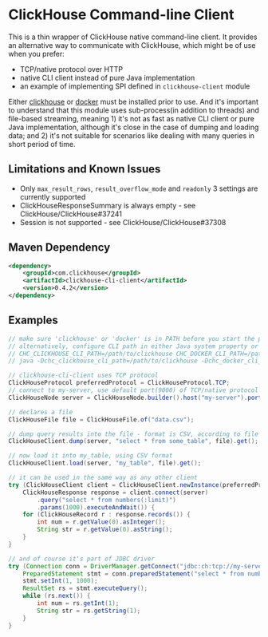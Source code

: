 # ClickHouse Command-line Client

This is a thin wrapper of ClickHouse native command-line client. It provides an alternative way to communicate with ClickHouse, which might be of use when you prefer:

- TCP/native protocol over HTTP
- native CLI client instead of pure Java implementation
- an example of implementing SPI defined in `clickhouse-client` module

Either [clickhouse](https://clickhouse.com/docs/en/interfaces/cli/) or [docker](https://docs.docker.com/get-docker/) must be installed prior to use. And it's important to understand that this module uses sub-process(in addition to threads) and file-based streaming, meaning 1) it's not as fast as native CLI client or pure Java implementation, although it's close in the case of dumping and loading data; and 2) it's not suitable for scenarios like dealing with many queries in short period of time.

## Limitations and Known Issues

- Only `max_result_rows`, `result_overflow_mode` and `readonly` 3 settings are currently supported
- ClickHouseResponseSummary is always empty - see ClickHouse/ClickHouse#37241
- Session is not supported - see ClickHouse/ClickHouse#37308

## Maven Dependency

```xml
<dependency>
    <groupId>com.clickhouse</groupId>
    <artifactId>clickhouse-cli-client</artifactId>
    <version>0.4.2</version>
</dependency>
```

## Examples

```java
// make sure 'clickhouse' or 'docker' is in PATH before you start the program
// alternatively, configure CLI path in either Java system property or environment variable, for examples:
// CHC_CLICKHOUSE_CLI_PATH=/path/to/clickhouse CHC_DOCKER_CLI_PATH=/path/to/docker java MyProgram
// java -Dchc_clickhouse_cli_path=/path/to/clickhouse -Dchc_docker_cli_path=/path/to/docker MyProgram

// clickhouse-cli-client uses TCP protocol
ClickHouseProtocol preferredProtocol = ClickHouseProtocol.TCP;
// connect to my-server, use default port(9000) of TCP/native protocol
ClickHouseNode server = ClickHouseNode.builder().host("my-server").port(preferredProtocol).build();

// declares a file
ClickHouseFile file = ClickHouseFile.of("data.csv");

// dump query results into the file - format is CSV, according to file extension
ClickHouseClient.dump(server, "select * from some_table", file).get();

// now load it into my_table, using CSV format
ClickHouseClient.load(server, "my_table", file).get();

// it can be used in the same way as any other client
try (ClickHouseClient client = ClickHouseClient.newInstance(preferredProtocol);
    ClickHouseResponse response = client.connect(server)
        .query("select * from numbers(:limit)")
        .params(1000).executeAndWait()) {
    for (ClickHouseRecord r : response.records()) {
        int num = r.getValue(0).asInteger();
        String str = r.getValue(0).asString();
    }
}

// and of course it's part of JDBC driver
try (Connection conn = DriverManager.getConnect("jdbc:ch:tcp://my-server", "default", "");
    PreparedStatement stmt = conn.preparedStatement("select * from numbers(?)")) {
    stmt.setInt(1, 1000);
    ResultSet rs = stmt.executeQuery();
    while (rs.next()) {
        int num = rs.getInt(1);
        String str = rs.getString(1);
    }
}
```
